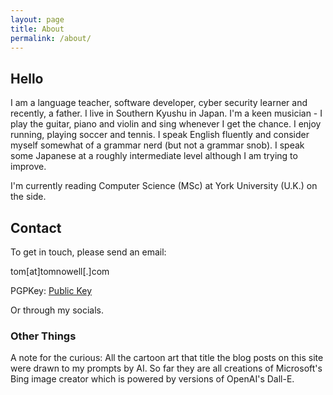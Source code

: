 ```yaml
---
layout: page
title: About
permalink: /about/
---
```


## Hello

I am a language teacher, software developer, cyber security learner and recently, a father. I live in Southern Kyushu in Japan. I'm a keen musician - I play the guitar, piano and violin and sing whenever I get the chance. I enjoy running, playing soccer and tennis. I speak English fluently and consider myself somewhat of a grammar nerd (but not a grammar snob). I speak some Japanese at a roughly intermediate level although I am trying to improve.

I'm currently reading Computer Science (MSc) at York University (U.K.) on the side.

## Contact

To get in touch, please send an email:

tom[at]tomnowell[.]com

PGPKey: [Public Key](/assets/PGPkey.asc)

Or through my socials.

### Other Things

A note for the curious: All the cartoon art that title the blog posts on this site were drawn to my prompts by AI. So far they are all creations of Microsoft's Bing image creator which is powered by versions of OpenAI's Dall-E.